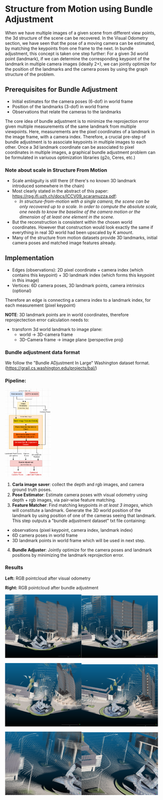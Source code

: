 # Structure from Motion using Bundle Adjustment
When we have multiple images of a given scene from different view points, the 3d structure of the scene can be recovered. In the Visual Odometry section, we have seen that the pose of a moving camera can be estimated, by matching the keypoints from one frame to the next. In bundle adjustment, this concept is taken one step further: For a given 3d world point (landmark), if we can determine the corresponding keypoint of the landmark in multiple camera images (ideally 2+), we can jointly optimize for the position of the landmarks and the camera poses by using the graph structure of the problem.

## Prerequisites for Bundle Adjustment
- Initial estimates for the camera poses (6-dof) in world frame
- Position of the landmarks (3-dof) in world frame
- Observations that relate the cameras to the landmarks

The core idea of bundle adjustment is to minimize the reprojection error given multiple measurements of the same landmark from multiple viewpoints. Here, measurements are the pixel coordinates of a landmark in the image frame, with a camera index. Therefore, a crucial pre-step of bundle adjustment is to associate keypoints in multiple images to each other. Once a 3d landmark coordinate can be associated to pixel coordinates in multiple images, a graphical bundle adjustment problem can be formulated in variuous optimization libraries (g2o, Ceres, etc.)

### Note about scale in Structure From Motion
- Scale ambiguity is still there (if there's no known 3D landmark introduced somewhere in the chain)
- Most clearly stated in the abstract of this paper: https://rpg.ifi.uzh.ch/docs/ICCV09_scaramuzza.pdf:
    - *In structure-from-motion with a single camera, the scene can be only recovered up to a scale. In order to compute the absolute scale, one needs to know the baseline of the camera motion or the dimension of at least one element in the scene.*
- But the reconstruction is consistent within the chosen world coordinates. However that construction would look exactly the same if everything in real 3D world had been upscaled by K amount.
- Many of the structure from motion datasets provide 3D landmarks, initial camera poses and matched image features already.

## Implementation
 - Edges (observations): 2D pixel coordinate + camera index (which contains this keypoint) + 3D landmark index (which forms this keypoint in this image)
 - Vertices: 6D camera poses, 3D landmark points, camera intrinsics (optional)

 Therefore an edge is connecting a camera index to a landmark index, for each measurement (pixel keypoint)
 
 **NOTE**: 3D landmark points are in world coordinates, therefore reprojectection error calculation needs to:
 - transform 3d world landmark to image plane:
    - world -> 3D-camera frame 
    - 3D-Camera frame -> image plane (perspective proj)

### Bundle adjustment data format
We follow the "Bundle ADjustment In Large" Washington dataset format. (https://grail.cs.washington.edu/projects/bal/)

### Pipeline:

<img src="https://raw.githubusercontent.com/goksanisil23/lazy_minimal_robotics/main/SFM/resources/bundle_adjustment_diagram.png" width=30% height=30%>

1) **Carla image saver**: collect the depth and rgb images, and camera ground truth poses.
2) **Pose Estimator**: Estimate camera poses with visual odometry using depth + rgb images, via pair-wise feature matching.
3) **Feature Matcher**: Find matching keypoints *in at least 3 images*, which will constitute a landmark. Generate the 3D world position of the landmark by using position of one of the cameras seeing that landmark. This step outputs a "bundle adjustment dataset" txt file containing:
- observations (pixel keypoint, camera index, landmark index)
- 6D camera poses in world frame
- 3D landmark points in world frame
 which will be used in next step.
4) **Bundle Adjuster**: Jointly optimize for the camera poses and landmark positions by minimizing the landmark reprojection error.

### Results

**Left:** RGB pointcloud after visual odometry

**Right:** RGB pointcloud after bundle adjustment


<img src="https://raw.githubusercontent.com/goksanisil23/lazy_minimal_robotics/main/SFM/resources/rgb_cloud_viso.png" width=50% height=50%><img src="https://raw.githubusercontent.com/goksanisil23/lazy_minimal_robotics/main/SFM/resources/rgb_cloud_g2o.png" width=50% height=50%>


<img src="https://raw.githubusercontent.com/goksanisil23/lazy_minimal_robotics/main/SFM/resources/rgb_cloud_viso_2.png" width=50% height=50%><img src="https://raw.githubusercontent.com/goksanisil23/lazy_minimal_robotics/main/SFM/resources/rgb_cloud_g2o_2.png" width=50% height=50%>


<img src="https://raw.githubusercontent.com/goksanisil23/lazy_minimal_robotics/main/SFM/resources/rgb_cloud_viso_3.png" width=50% height=50%><img src="https://raw.githubusercontent.com/goksanisil23/lazy_minimal_robotics/main/SFM/resources/rgb_cloud_g2o_3.png" width=50% height=50%>